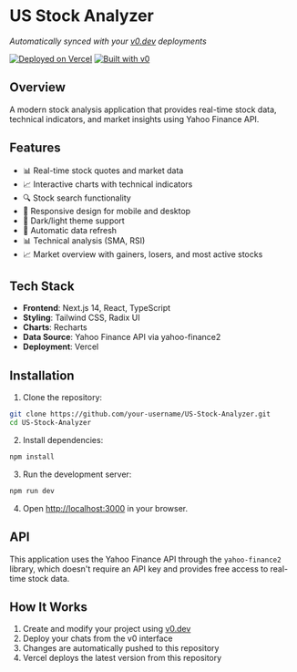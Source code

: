 # US Stock Analyzer

_Automatically synced with your [v0.dev](https://v0.dev) deployments_

[![Deployed on Vercel](https://img.shields.io/badge/Deployed%20on-Vercel-black?style=for-the-badge&logo=vercel)](https://vercel.com/kimookpongs-projects/v0-thai-stock-app)
[![Built with v0](https://img.shields.io/badge/Built%20with-v0.dev-black?style=for-the-badge)](https://v0.dev/chat/projects/wYDuUnzNbTu)

## Overview

A modern stock analysis application that provides real-time stock data, technical indicators, and market insights using Yahoo Finance API.

## Features

- 📊 Real-time stock quotes and market data
- 📈 Interactive charts with technical indicators
- 🔍 Stock search functionality
- 📱 Responsive design for mobile and desktop
- 🌙 Dark/light theme support
- 🔄 Automatic data refresh
- 📊 Technical analysis (SMA, RSI)
- 📈 Market overview with gainers, losers, and most active stocks

## Tech Stack

- **Frontend**: Next.js 14, React, TypeScript
- **Styling**: Tailwind CSS, Radix UI
- **Charts**: Recharts
- **Data Source**: Yahoo Finance API via yahoo-finance2
- **Deployment**: Vercel

## Installation

1. Clone the repository:

```bash
git clone https://github.com/your-username/US-Stock-Analyzer.git
cd US-Stock-Analyzer
```

2. Install dependencies:

```bash
npm install
```

3. Run the development server:

```bash
npm run dev
```

4. Open [http://localhost:3000](http://localhost:3000) in your browser.

## API

This application uses the Yahoo Finance API through the `yahoo-finance2` library, which doesn't require an API key and provides free access to real-time stock data.

## How It Works

1. Create and modify your project using [v0.dev](https://v0.dev)
2. Deploy your chats from the v0 interface
3. Changes are automatically pushed to this repository
4. Vercel deploys the latest version from this repository
